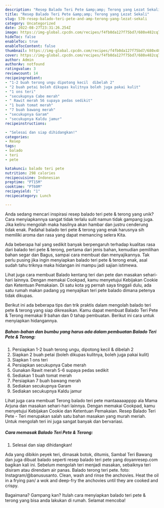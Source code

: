 ```yaml
---
description: "Resep Balado Teri Pete &amp;amp; Terong yang Lezat Sekali"
title: "Resep Balado Teri Pete &amp;amp; Terong yang Lezat Sekali"
slug: 570-resep-balado-teri-pete-and-amp-terong-yang-lezat-sekali
category: Uncategorized
date: 2022-08-27T23:31:26.254Z
image: https://img-global.cpcdn.com/recipes/f4fb0da127f75bd7/680x482cq70/balado-teri-pete-terong-foto-resep-utama.jpg
hideToc: false
enableToc: true
enableTocContent: false
thumbnail: https://img-global.cpcdn.com/recipes/f4fb0da127f75bd7/680x482cq70/balado-teri-pete-terong-foto-resep-utama.jpg
cover: https://img-global.cpcdn.com/recipes/f4fb0da127f75bd7/680x482cq70/balado-teri-pete-terong-foto-resep-utama.jpg
author: Admin
authorAv: notfound
ratingvalue: 3
reviewcount: 14
recipeingredient:
- "1-2 buah terong ungu dipotong kecil  dibelah 2"
- "2 buah petai boleh dikupas kulitnya boleh juga pakai kulit"
- "1 ons teri"
- "secukupnya Cabe merah"
- " Rawit merah 56 supaya pedas sedikit"
- "1 buah tomat merah"
- "7 buah bawang merah"
- "secukupnya Garam"
- "secukupnya Kaldu jamur"
recipeinstructions:

- "Selesai dan siap dihidangkan!"
categories:
- Resep
tags:
- balado
- teri
- pete

katakunci: balado teri pete 
nutrition: 298 calories
recipecuisine: Indonesian
preptime: "PT15M"
cooktime: "PT60M"
recipeyield: "1"
recipecategory: Lunch

---
```





Anda sedang mencari inspirasi resep balado teri pete &amp; terong yang unik? Cara menyiapkannya sangat tidak terlalu sulit namun tidak gampang juga. Jika keliru mengolah maka hasilnya akan hambar dan justru cenderung tidak enak. Padahal balado teri pete &amp; terong yang enak harusnya sih memiliki aroma dan rasa yang dapat memancing selera Kita.





Ada beberapa hal yang sedikit banyak berpengaruh terhadap kualitas rasa dari balado teri pete &amp; terong, pertama dari jenis bahan, kemudian pemilihan bahan segar dan Bagus, sampai cara membuat dan menyajikannya. Tak perlu pusing jika ingin menyiapkan balado teri pete &amp; terong enak,      asal sudah tahu triknya maka hidangan ini mampu jadi sajian istimewa.














Lihat juga cara membuat Balado kentang teri dan pete dan masakan sehari-hari lainnya. Dengan memakai Cookpad, kamu menyetujui Kebijakan Cookie dan Ketentuan Pemakaian. Di satu kota yg pernah saya tinggali dulu, ada satu rumah makan padang yg menyajikan teri pete balado dimana petenya tidak dikupas.






Berikut ini ada beberapa tips dan trik praktis dalam mengolah balado teri pete &amp; terong yang siap dikreasikan. Kamu dapat membuat Balado Teri Pete &amp; Terong memakai 9 bahan dan 0 tahap pembuatan. Berikut ini cara untuk menyiapkan hidangannya.

<!--inarticleads1-->

##### Bahan-bahan dan bumbu yang harus ada dalam pembuatan Balado Teri Pete &amp; Terong:

1. Persiapkan 1-2 buah terong ungu, dipotong kecil &amp; dibelah 2
1. Siapkan 2 buah petai (boleh dikupas kulitnya, boleh juga pakai kulit)
1. Siapkan 1 ons teri
1. Persiapkan secukupnya Cabe merah
1. Gunakan  Rawit merah 5-6 supaya pedas sedikit
1. Sediakan 1 buah tomat merah
1. Persiapkan 7 buah bawang merah
1. Sediakan secukupnya Garam
1. Sediakan secukupnya Kaldu jamur


Lihat juga cara membuat Terong balado teri pete mantaaaaapppp ala Mama Arjuna dan masakan sehari-hari lainnya. Dengan memakai Cookpad, kamu menyetujui Kebijakan Cookie dan Ketentuan Pemakaian. Resep Balado Teri Pete - Teri merupakan salah satu bahan masakan yang murah meriah. Untuk mengolah teri ini juga sangat banyak dan bervariasi. 

<!--inarticleads2-->

##### Cara memasak Balado Teri Pete &amp; Terong:


1. Selesai dan siap dihidangkan!

Ada yang dibikin peyek teri, dimasak botok, ditumis, Sambal Teri Bawang dan juga dibuat balado seperti resep balado teri pete yang doyanresep.com bagikan kali ini. Sebelum mengolah teri menjadi masakan, sebaiknya teri disiram atau direndam air panas. Balado terong teri pete. foto: Instagram/@banususanto. Clean, wash and rinse the anchovies. Heat the oil in a frying pan/ a wok and deep-fry the anchovies until they are cooked and crispy. 

Bagaimana? Gampang kan? Itulah cara menyiapkan balado teri pete &amp; terong yang bisa anda lakukan di rumah. Selamat mencoba!
